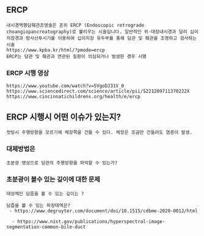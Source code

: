 ## ERCP
```
내시경역행담췌관조영술은 흔히 ERCP (Endoscopic retrograde choangiopancreatography)로 불리우는 시술입니다. 일반적인 위·대장내시경과 달리 십이지장경과 방사선투시기를 이용하여 십이지장 유두부를 통해 담관 및 췌관을 조영하고 검사하는 시술
https://www.kpba.kr/html/?pmode=ercp
ERCP는 담관 및 췌관과 연관된 질환이 의심되거나 발생한 경우 시행
```

### ERCP 시행 영상
```
https://www.youtube.com/watch?v=5VgoDJ31V_0
https://www.sciencedirect.com/science/article/pii/S221209711370222X
https://www.cincinnatichildrens.org/health/e/ercp
```

## ERCP 시행시 어떤 이슈가 있는지?
```
컷팅시 주행방향을 모르기에 체장쪽을 건들 수 있다. 체장은 조금만 건들려도 염증이 발생.

```

### 대체방법은
```
초분광 영상으로 담관의 주행방향을 파악할 수 있는가?

```

### 초분광이 볼수 있는 깊이에 대한 문제
```
대상체인 담즙을 볼 수 있는 깊이는 ?

담즙을 볼 수 있는 파장대역은?
 - https://www.degruyter.com/document/doi/10.1515/cdbme-2020-0012/html
 
  - https://www.nist.gov/publications/hyperspectral-image-segmentation-common-bile-duct
```


